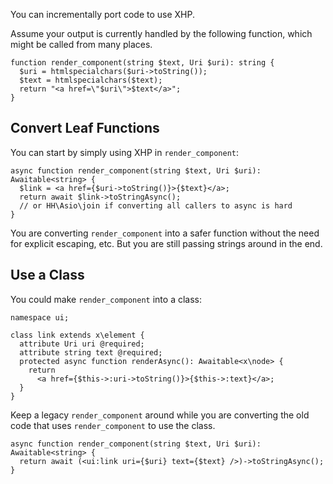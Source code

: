 You can incrementally port code to use XHP.

Assume your output is currently handled by the following function, which might
be called from many places.

```Hack
function render_component(string $text, Uri $uri): string {
  $uri = htmlspecialchars($uri->toString());
  $text = htmlspecialchars($text);
  return "<a href=\"$uri\">$text</a>";
}
```

## Convert Leaf Functions

You can start by simply using XHP in `render_component`:

```Hack
async function render_component(string $text, Uri $uri): Awaitable<string> {
  $link = <a href={$uri->toString()}>{$text}</a>;
  return await $link->toStringAsync();
  // or HH\Asio\join if converting all callers to async is hard
}
```

You are converting `render_component` into a safer function without the need for explicit escaping, etc. But you are still passing
strings around in the end.

## Use a Class

You could make `render_component` into a class:

```Hack
namespace ui;

class link extends x\element {
  attribute Uri uri @required;
  attribute string text @required;
  protected async function renderAsync(): Awaitable<x\node> {
    return
      <a href={$this->:uri->toString()}>{$this->:text}</a>;
  }
}
```

Keep a legacy `render_component` around while you are converting the old code that uses `render_component` to use the class.

```Hack
async function render_component(string $text, Uri $uri): Awaitable<string> {
  return await (<ui:link uri={$uri} text={$text} />)->toStringAsync();
}
```

